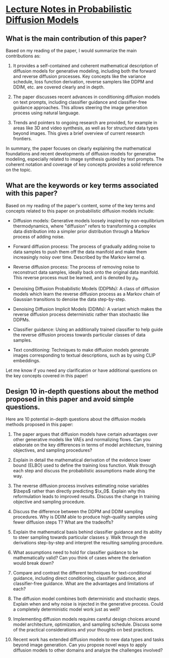 # [Lecture Notes in Probabilistic Diffusion Models](https://arxiv.org/abs/2312.10393)

## What is the main contribution of this paper?

 Based on my reading of the paper, I would summarize the main contributions as:

1) It provides a self-contained and coherent mathematical description of diffusion models for generative modeling, including both the forward and reverse diffusion processes. Key concepts like the variance schedule, loss function derivation, reverse samplers like DDPM and DDIM, etc. are covered clearly and in depth.

2) The paper discusses recent advances in conditioning diffusion models on text prompts, including classifier guidance and classifier-free guidance approaches. This allows steering the image generation process using natural language.

3) Trends and pointers to ongoing research are provided, for example in areas like 3D and video synthesis, as well as for structured data types beyond images. This gives a brief overview of current research frontiers.

In summary, the paper focuses on clearly explaining the mathematical foundations and recent developments of diffusion models for generative modeling, especially related to image synthesis guided by text prompts. The coherent notation and coverage of key concepts provides a solid reference on the topic.


## What are the keywords or key terms associated with this paper?

 Based on my reading of the paper's content, some of the key terms and concepts related to this paper on probabilistic diffusion models include:

- Diffusion models: Generative models loosely inspired by non-equilibrium thermodynamics, where "diffusion" refers to transforming a complex data distribution into a simpler prior distribution through a Markov process of adding noise.

- Forward diffusion process: The process of gradually adding noise to data samples to push them off the data manifold and make them increasingly noisy over time. Described by the Markov kernel $q$.

- Reverse diffusion process: The process of removing noise to reconstruct data samples, ideally back onto the original data manifold. This reverse process must be learned, and is denoted by $p_\theta$. 

- Denoising Diffusion Probabilistic Models (DDPMs): A class of diffusion models which learn the reverse diffusion process as a Markov chain of Gaussian transitions to denoise the data step-by-step.

- Denoising Diffusion Implicit Models (DDIMs): A variant which makes the reverse diffusion process deterministic rather than stochastic like DDPMs.

- Classifier guidance: Using an additionally trained classifier to help guide the reverse diffusion process towards particular classes of data samples.

- Text conditioning: Techniques to make diffusion models generate images corresponding to textual descriptions, such as by using CLIP embeddings.

Let me know if you need any clarification or have additional questions on the key concepts covered in this paper!


## Design 10 in-depth questions about the method proposed in this paper and avoid simple questions.

 Here are 10 potential in-depth questions about the diffusion models methods proposed in this paper:

1. The paper argues that diffusion models have certain advantages over other generative models like VAEs and normalizing flows. Can you elaborate on the key differences in terms of model architecture, training objectives, and sampling procedures? 

2. Explain in detail the mathematical derivation of the evidence lower bound (ELBO) used to define the training loss function. Walk through each step and discuss the probabilistic assumptions made along the way.

3. The reverse diffusion process involves estimating noise variables $\beps$ rather than directly predicting $\x_0$. Explain why this reformulation leads to improved results. Discuss the change in training objective and sampling procedure.  

4. Discuss the difference between the DDPM and DDIM sampling procedures. Why is DDIM able to produce high-quality samples using fewer diffusion steps T? What are the tradeoffs?

5. Explain the mathematical basis behind classifier guidance and its ability to steer sampling towards particular classes y. Walk through the derivations step-by-step and interpret the resulting sampling procedure.  

6. What assumptions need to hold for classifier guidance to be mathematically valid? Can you think of cases where the derivation would break down?

7. Compare and contrast the different techniques for text-conditional guidance, including direct conditioning, classifier guidance, and classifier-free guidance. What are the advantages and limitations of each?

8. The diffusion model combines both deterministic and stochastic steps. Explain when and why noise is injected in the generative process. Could a completely deterministic model work just as well?

9. Implementing diffusion models requires careful design choices around model architecture, optimization, and sampling schedule. Discuss some of the practical considerations and your thoughts on best practices. 

10. Recent work has extended diffusion models to new data types and tasks beyond image generation. Can you propose novel ways to apply diffusion models to other domains and analyze the challenges involved?
